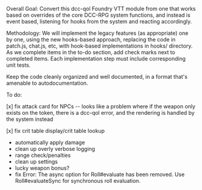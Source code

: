 Overall Goal:
Convert this dcc-qol Foundry VTT module from one that works based on overrides of the core DCC-RPG system functions, and instead is event based, listening for hooks from the system and reacting accordingly.

Methodology:
We will implement the legacy features (as appropriate) one by one, using the new hooks-based approach, replacing the code in patch.js, chat.js, etc, with hook-based implementations in hooks/ directory. As we complete items in the to-do section, add check marks next to completed items. Each implementation step must include corresponding unit tests.

Keep the code cleanly organized and well documented, in a format that's amenable to autodocumentation.

To do:

[x] fix attack card for NPCs -- looks like a problem where if the weapon only exists on the token, there is a dcc-qol error, and the rendering is handled by the system instead

[x] fix crit table display/crit table lookup

-   automatically apply damage
-   clean up overly verbose logging
-   range check/penalties
-   clean up settings
-   lucky weapon bonus?
-   fix Error: The async option for Roll#evaluate has been removed. Use Roll#evaluateSync for synchronous roll evaluation.
